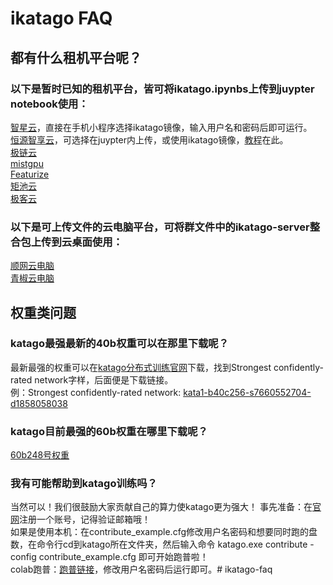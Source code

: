 # ikatago FAQ

## 都有什么租机平台呢？

### 以下是暂时已知的租机平台，皆可将ikatago.ipynbs上传到juypter notebook使用：

[智星云](http://www.ai-galaxy.cn/)，直接在手机小程序选择ikatago镜像，输入用户名和密码后即可运行。  
[恒源智享云](https://gpushare.com/)，可选择在juypter内上传，或使用ikatago镜像，[教程](https://gpushare.com/docs/best_practices/ikatago/)在此。  
[极链云](https://cloud.videojj.com/)  
[mistgpu](https://mistgpu.com/)  
[Featurize](https://featurize.cn/)  
[矩池云](https://www.matpool.com/)  
[极客云](https://www.jikecloud.net/)  

### 以下是可上传文件的云电脑平台，可将群文件中的ikatago-server整合包上传到云桌面使用：

[顺网云电脑](https://cpc.icloud.cn/)  
[青椒云电脑](https://www.qingjiaocloud.com/)

## 权重类问题

### katago最强最新的40b权重可以在那里下载呢？

最新最强的权重可以在[katago分布式训练官网](katagotarining.org)下载，找到Strongest confidently-rated network字样，后面便是下载链接。  
例：Strongest confidently-rated network: [kata1-b40c256-s7660552704-d1858058038](https://media.katagotraining.org/uploaded/networks/models/kata1/kata1-b40c256-s7660552704-d1858058038.bin.gz)

### katago目前最强的60b权重在哪里下载呢？

[60b248号权重](https://media.katagotraining.org/uploaded/networks/models/kata1-extra/b60c320-s2480283136-d1813743898.bin.gz)

### 我有可能帮助到katago训练吗？

当然可以！我们很鼓励大家贡献自己的算力使katago更为强大！
事先准备：在[官网](katagotraining.org)注册一个账号，记得验证邮箱哦！  
如果是使用本机：在contribute_example.cfg修改用户名密码和想要同时跑的盘数，在命令行cd到katago所在文件夹，然后输入命令 katago.exe contribute -config contribute_example.cfg 即可开始跑普啦！  
colab跑普：[跑普链接](https://colab.research.google.com/drive/1cxg1m2Dx-jReCGrMAAoE9mpCmlfBINTy?usp=sharing#scrollTo=cr_mVMzXi4KM)，修改用户名密码后运行即可。# ikatago-faq
